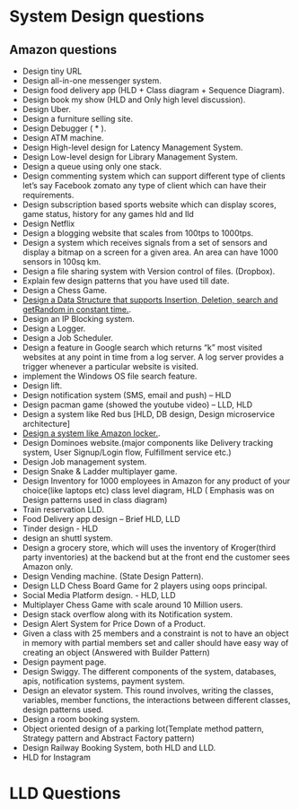 # System Design questions
## Amazon questions
- Design tiny URL
- Design all-in-one messenger system.
- Design food delivery app (HLD + Class diagram + Sequence Diagram).
- Design book my show (HLD and Only high level discussion).
- Design Uber.
- Design a furniture selling site.
- Design Debugger ( * ).
- Design ATM machine.
- Design High-level design for Latency Management System.
- Design Low-level design for Library Management System.
- Design a queue using only one stack.
- Design commenting system which can support different type of clients let’s say Facebook zomato any type of client which can have their requirements.
- Design subscription based sports website which can display scores, game status, history for any games hld and lld
- Design Netflix
- Design  a blogging website that scales from 100tps to 1000tps.
- Design a system which receives signals from a set of sensors and display a bitmap on a screen for a given area. An area can have 1000 sensors in 100sq km. 
- Design a file sharing system with Version control of files. (Dropbox).
- Explain few design patterns that you have used till date.
- Design a Chess Game. 
- [Design a Data Structure that supports Insertion, Deletion, search and getRandom in constant time.](https://www.geeksforgeeks.org/design-a-data-structure-that-supports-insert-delete-search-and-getrandom-in-constant-time/).
- Design an IP Blocking system.
- Design a Logger.
- Design a Job Scheduler.
- Design a feature in Google search which returns “k” most visited websites at any point in time from a log server. A log server provides a trigger whenever a     particular website is visited.
- implement the Windows OS file search feature.
- Design lift.
- Design notification system (SMS, email and push) – HLD
- Design pacman game (showed the youtube video) – LLD, HLD
- Design a system like Red bus [HLD, DB design, Design microservice architecture]
- [Design a system like Amazon locker.](https://leetcode.com/discuss/interview-question/233869/Design-Amazon-Locker-system).
- Design Dominoes website.(major components like Delivery tracking system, User Signup/Login flow, Fulfillment service etc.)
- Design Job management system.
- Design Snake & Ladder multiplayer game.
- Design Inventory for 1000 employees in Amazon for any product of your choice(like laptops etc)
  class level diagram, HLD ( Emphasis was on Design patterns used in class diagram) 
- Train reservation LLD.
- Food Delivery app design – Brief HLD, LLD
- Tinder design - HLD
- design an shuttl system.
- Design a grocery store, which will uses the inventory of Kroger(third party inventories) at the backend but at the front end the customer sees Amazon only.
- Design Vending machine. (State Design Pattern).  
- Design LLD Chess Board Game for 2 players using oops principal.
- Social Media Platform design. - HLD, LLD
- Multiplayer Chess Game with scale around 10 Million users.
- Design stack overflow along with its Notification system.
- Design Alert System for Price Down of a Product.
- Given a class with 25 members and a constraint is not to have an object in memory with partial members set and caller should have easy way of creating an object (Answered with Builder Pattern)
- Design payment page.
- Design Swiggy. The different components of the system, databases, apis, notification systems, payment system.
- Design an elevator system. This round involves, writing the classes, variables, member functions, the interactions between different classes, design patterns used.
-  Design a room booking system.
-  Object oriented design of a parking lot(Template method pattern, Strategy pattern and Abstract Factory pattern)
-  Design Railway Booking System, both HLD and LLD.
-  HLD for Instagram 




# LLD Questions
